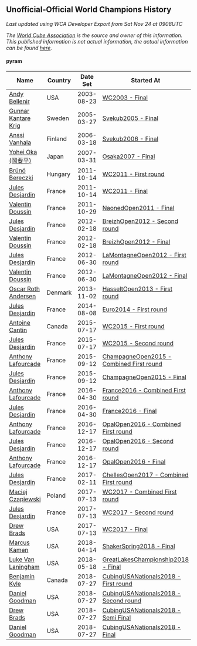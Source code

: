 ## Unofficial-Official World Champions History

*Last updated using WCA Developer Export from Sat Nov 24 at 0908UTC*

*The [World Cube Association](https://www.worldcubeassociation.org) is the source and owner of this information. This published information is not actual information, the actual information can be found [here](https://www.worldcubeassociation.org/results).*

#### pyram

|Name|Country|Date Set|Started At|Ended At|Days Held|  
|--|--|--|--|--|--|  
|[Andy Bellenir](https://www.worldcubeassociation.org/persons/2003BELL01)|USA|2003-08-23|[WC2003 - Final](https://www.worldcubeassociation.org/competitions/WC2003/results/all#epyram_f)|1 year after [WC2003](https://www.worldcubeassociation.org/competitions/WC2003/results/all#epyram_f)|366|  
|[Gunnar Kantare Krig](https://www.worldcubeassociation.org/persons/2004KRIG01)|Sweden|2005-03-27|[Svekub2005 - Final](https://www.worldcubeassociation.org/competitions/Svekub2005/results/all#epyram_f)|[Svekub2006 - Final](https://www.worldcubeassociation.org/competitions/Svekub2006/results/all#epyram_f)|357|  
|[Anssi Vanhala](https://www.worldcubeassociation.org/persons/2005VANH01)|Finland|2006-03-18|[Svekub2006 - Final](https://www.worldcubeassociation.org/competitions/Svekub2006/results/all#epyram_f)|1 year after [Svekub2006](https://www.worldcubeassociation.org/competitions/Svekub2006/results/all#epyram_f)|365|  
|[Yohei Oka (岡要平)](https://www.worldcubeassociation.org/persons/2006OKAY01)|Japan|2007-03-31|[Osaka2007 - Final](https://www.worldcubeassociation.org/competitions/Osaka2007/results/all#epyram_f)|[WC2011 - First round](https://www.worldcubeassociation.org/competitions/WC2011/results/all#epyram_1)|1660|  
|[Brúnó Bereczki](https://www.worldcubeassociation.org/persons/2008BERE01)|Hungary|2011-10-14|[WC2011 - First round](https://www.worldcubeassociation.org/competitions/WC2011/results/all#epyram_1)|[WC2011 - Final](https://www.worldcubeassociation.org/competitions/WC2011/results/all#epyram_f)|0|  
|[Jules Desjardin](https://www.worldcubeassociation.org/persons/2010DESJ01)|France|2011-10-14|[WC2011 - Final](https://www.worldcubeassociation.org/competitions/WC2011/results/all#epyram_f)|[NaonedOpen2011 - Final](https://www.worldcubeassociation.org/competitions/NaonedOpen2011/results/all#epyram_f)|14|  
|[Valentin Doussin](https://www.worldcubeassociation.org/persons/2009DOUS03)|France|2011-10-29|[NaonedOpen2011 - Final](https://www.worldcubeassociation.org/competitions/NaonedOpen2011/results/all#epyram_f)|[BreizhOpen2012 - Second round](https://www.worldcubeassociation.org/competitions/BreizhOpen2012/results/all#epyram_2)|112|  
|[Jules Desjardin](https://www.worldcubeassociation.org/persons/2010DESJ01)|France|2012-02-18|[BreizhOpen2012 - Second round](https://www.worldcubeassociation.org/competitions/BreizhOpen2012/results/all#epyram_2)|[BreizhOpen2012 - Final](https://www.worldcubeassociation.org/competitions/BreizhOpen2012/results/all#epyram_f)|0|  
|[Valentin Doussin](https://www.worldcubeassociation.org/persons/2009DOUS03)|France|2012-02-18|[BreizhOpen2012 - Final](https://www.worldcubeassociation.org/competitions/BreizhOpen2012/results/all#epyram_f)|[LaMontagneOpen2012 - First round](https://www.worldcubeassociation.org/competitions/LaMontagneOpen2012/results/all#epyram_1)|133|  
|[Jules Desjardin](https://www.worldcubeassociation.org/persons/2010DESJ01)|France|2012-06-30|[LaMontagneOpen2012 - First round](https://www.worldcubeassociation.org/competitions/LaMontagneOpen2012/results/all#epyram_1)|[LaMontagneOpen2012 - Final](https://www.worldcubeassociation.org/competitions/LaMontagneOpen2012/results/all#epyram_f)|0|  
|[Valentin Doussin](https://www.worldcubeassociation.org/persons/2009DOUS03)|France|2012-06-30|[LaMontagneOpen2012 - Final](https://www.worldcubeassociation.org/competitions/LaMontagneOpen2012/results/all#epyram_f)|1 year after [NaonedOpen2012](https://www.worldcubeassociation.org/competitions/NaonedOpen2012/results/all#epyram_f)|484|  
|[Oscar Roth Andersen](https://www.worldcubeassociation.org/persons/2008ANDE02)|Denmark|2013-11-02|[HasseltOpen2013 - First round](https://www.worldcubeassociation.org/competitions/HasseltOpen2013/results/all#epyram_1)|[Euro2014 - First round](https://www.worldcubeassociation.org/competitions/Euro2014/results/all#epyram_1)|280|  
|[Jules Desjardin](https://www.worldcubeassociation.org/persons/2010DESJ01)|France|2014-08-08|[Euro2014 - First round](https://www.worldcubeassociation.org/competitions/Euro2014/results/all#epyram_1)|[WC2015 - First round](https://www.worldcubeassociation.org/competitions/WC2015/results/all#epyram_1)|343|  
|[Antoine Cantin](https://www.worldcubeassociation.org/persons/2010CANT02)|Canada|2015-07-17|[WC2015 - First round](https://www.worldcubeassociation.org/competitions/WC2015/results/all#epyram_1)|[WC2015 - Second round](https://www.worldcubeassociation.org/competitions/WC2015/results/all#epyram_2)|0|  
|[Jules Desjardin](https://www.worldcubeassociation.org/persons/2010DESJ01)|France|2015-07-17|[WC2015 - Second round](https://www.worldcubeassociation.org/competitions/WC2015/results/all#epyram_2)|[ChampagneOpen2015 - Combined First round](https://www.worldcubeassociation.org/competitions/ChampagneOpen2015/results/all#epyram_d)|56|  
|[Anthony Lafourcade](https://www.worldcubeassociation.org/persons/2014LAFO01)|France|2015-09-12|[ChampagneOpen2015 - Combined First round](https://www.worldcubeassociation.org/competitions/ChampagneOpen2015/results/all#epyram_d)|[ChampagneOpen2015 - Final](https://www.worldcubeassociation.org/competitions/ChampagneOpen2015/results/all#epyram_f)|0|  
|[Jules Desjardin](https://www.worldcubeassociation.org/persons/2010DESJ01)|France|2015-09-12|[ChampagneOpen2015 - Final](https://www.worldcubeassociation.org/competitions/ChampagneOpen2015/results/all#epyram_f)|[France2016 - Combined First round](https://www.worldcubeassociation.org/competitions/France2016/results/all#epyram_d)|231|  
|[Anthony Lafourcade](https://www.worldcubeassociation.org/persons/2014LAFO01)|France|2016-04-30|[France2016 - Combined First round](https://www.worldcubeassociation.org/competitions/France2016/results/all#epyram_d)|[France2016 - Final](https://www.worldcubeassociation.org/competitions/France2016/results/all#epyram_f)|0|  
|[Jules Desjardin](https://www.worldcubeassociation.org/persons/2010DESJ01)|France|2016-04-30|[France2016 - Final](https://www.worldcubeassociation.org/competitions/France2016/results/all#epyram_f)|[OpalOpen2016 - Combined First round](https://www.worldcubeassociation.org/competitions/OpalOpen2016/results/all#epyram_d)|231|  
|[Anthony Lafourcade](https://www.worldcubeassociation.org/persons/2014LAFO01)|France|2016-12-17|[OpalOpen2016 - Combined First round](https://www.worldcubeassociation.org/competitions/OpalOpen2016/results/all#epyram_d)|[OpalOpen2016 - Second round](https://www.worldcubeassociation.org/competitions/OpalOpen2016/results/all#epyram_2)|0|  
|[Jules Desjardin](https://www.worldcubeassociation.org/persons/2010DESJ01)|France|2016-12-17|[OpalOpen2016 - Second round](https://www.worldcubeassociation.org/competitions/OpalOpen2016/results/all#epyram_2)|[OpalOpen2016 - Final](https://www.worldcubeassociation.org/competitions/OpalOpen2016/results/all#epyram_f)|0|  
|[Anthony Lafourcade](https://www.worldcubeassociation.org/persons/2014LAFO01)|France|2016-12-17|[OpalOpen2016 - Final](https://www.worldcubeassociation.org/competitions/OpalOpen2016/results/all#epyram_f)|[ChellesOpen2017 - Combined First round](https://www.worldcubeassociation.org/competitions/ChellesOpen2017/results/all#epyram_d)|56|  
|[Jules Desjardin](https://www.worldcubeassociation.org/persons/2010DESJ01)|France|2017-02-11|[ChellesOpen2017 - Combined First round](https://www.worldcubeassociation.org/competitions/ChellesOpen2017/results/all#epyram_d)|[WC2017 - Combined First round](https://www.worldcubeassociation.org/competitions/WC2017/results/all#epyram_d)|154|  
|[Maciej Czapiewski](https://www.worldcubeassociation.org/persons/2014CZAP01)|Poland|2017-07-13|[WC2017 - Combined First round](https://www.worldcubeassociation.org/competitions/WC2017/results/all#epyram_d)|[WC2017 - Second round](https://www.worldcubeassociation.org/competitions/WC2017/results/all#epyram_2)|0|  
|[Jules Desjardin](https://www.worldcubeassociation.org/persons/2010DESJ01)|France|2017-07-13|[WC2017 - Second round](https://www.worldcubeassociation.org/competitions/WC2017/results/all#epyram_2)|[WC2017 - Final](https://www.worldcubeassociation.org/competitions/WC2017/results/all#epyram_f)|0|  
|[Drew Brads](https://www.worldcubeassociation.org/persons/2010BRAD01)|USA|2017-07-13|[WC2017 - Final](https://www.worldcubeassociation.org/competitions/WC2017/results/all#epyram_f)|[ShakerSpring2018 - Final](https://www.worldcubeassociation.org/competitions/ShakerSpring2018/results/all#epyram_f)|272|  
|[Marcus Kamen](https://www.worldcubeassociation.org/persons/2015KAME02)|USA|2018-04-14|[ShakerSpring2018 - Final](https://www.worldcubeassociation.org/competitions/ShakerSpring2018/results/all#epyram_f)|[GreatLakesChampionship2018 - Final](https://www.worldcubeassociation.org/competitions/GreatLakesChampionship2018/results/all#epyram_f)|36|  
|[Luke Van Laningham](https://www.worldcubeassociation.org/persons/2015VANL01)|USA|2018-05-18|[GreatLakesChampionship2018 - Final](https://www.worldcubeassociation.org/competitions/GreatLakesChampionship2018/results/all#epyram_f)|[CubingUSANationals2018 - First round](https://www.worldcubeassociation.org/competitions/CubingUSANationals2018/results/all#epyram_1)|70|  
|[Benjamin Kyle](https://www.worldcubeassociation.org/persons/2016KYLE01)|Canada|2018-07-27|[CubingUSANationals2018 - First round](https://www.worldcubeassociation.org/competitions/CubingUSANationals2018/results/all#epyram_1)|[CubingUSANationals2018 - Second round](https://www.worldcubeassociation.org/competitions/CubingUSANationals2018/results/all#epyram_2)|0|  
|[Daniel Goodman](https://www.worldcubeassociation.org/persons/2013GOOD01)|USA|2018-07-27|[CubingUSANationals2018 - Second round](https://www.worldcubeassociation.org/competitions/CubingUSANationals2018/results/all#epyram_2)|[CubingUSANationals2018 - Semi Final](https://www.worldcubeassociation.org/competitions/CubingUSANationals2018/results/all#epyram_3)|0|  
|[Drew Brads](https://www.worldcubeassociation.org/persons/2010BRAD01)|USA|2018-07-27|[CubingUSANationals2018 - Semi Final](https://www.worldcubeassociation.org/competitions/CubingUSANationals2018/results/all#epyram_3)|[CubingUSANationals2018 - Final](https://www.worldcubeassociation.org/competitions/CubingUSANationals2018/results/all#epyram_f)|0|  
|[Daniel Goodman](https://www.worldcubeassociation.org/persons/2013GOOD01)|USA|2018-07-27|[CubingUSANationals2018 - Final](https://www.worldcubeassociation.org/competitions/CubingUSANationals2018/results/all#epyram_f)|Ongoing|118|  
